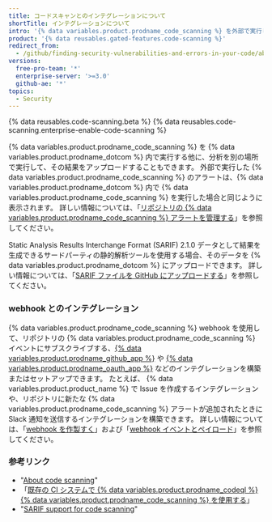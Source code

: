 ```yaml
---
title: コードスキャンとのインテグレーションについて
shortTitle: インテグレーションについて
intro: '{% data variables.product.prodname_code_scanning %} を外部で実行し、その結果を {% data variables.product.prodname_dotcom %} で表示できます。また、リポジトリで {% data variables.product.prodname_code_scanning %} アクティビティを監視する webhook をセットアップすることもできます。'
product: '{% data reusables.gated-features.code-scanning %}'
redirect_from:
  - /github/finding-security-vulnerabilities-and-errors-in-your-code/about-integration-with-code-scanning
versions:
  free-pro-team: '*'
  enterprise-server: '>=3.0'
  github-ae: '*'
topics:
  - Security
---
```


<!--For this article in earlier GHES versions, see /content/github/finding-security-vulnerabilities-and-errors-in-your-code-->

{% data reusables.code-scanning.beta %}
{% data reusables.code-scanning.enterprise-enable-code-scanning %}

{% data variables.product.prodname_code_scanning %} を {% data variables.product.prodname_dotcom %} 内で実行する他に、分析を別の場所で実行して、その結果をアップロードすることもできます。 外部で実行した {% data variables.product.prodname_code_scanning %} のアラートは、{% data variables.product.prodname_dotcom %} 内で {% data variables.product.prodname_code_scanning %} を実行した場合と同じように表示されます。 詳しい情報については、「[リポジトリの {% data variables.product.prodname_code_scanning %} アラートを管理する](/code-security/secure-coding/managing-code-scanning-alerts-for-your-repository)」を参照してください。

Static Analysis Results Interchange Format (SARIF) 2.1.0 データとして結果を生成できるサードパーティの静的解析ツールを使用する場合、そのデータを {% data variables.product.prodname_dotcom %} にアップロードできます。 詳しい情報については、「[SARIF ファイルを GitHub にアップロードする](/code-security/secure-coding/uploading-a-sarif-file-to-github)」を参照してください。

### webhook とのインテグレーション

{% data variables.product.prodname_code_scanning %} webhook を使用して、リポジトリの {% data variables.product.prodname_code_scanning %} イベントにサブスクライブする、[{% data variables.product.prodname_github_app %}](/apps/building-github-apps/) や [{% data variables.product.prodname_oauth_app %}](/apps/building-oauth-apps/) などのインテグレーションを構築またはセットアップできます。 たとえば、 {% data variables.product.product_name %} で Issue を作成するインテグレーションや、リポジトリに新たな {% data variables.product.prodname_code_scanning %} アラートが追加されたときに Slack 通知を送信するインテグレーションを構築できます。 詳しい情報については、「[webhook を作製すく](/developers/webhooks-and-events/creating-webhooks)」および「[webhook イベントとペイロード](/developers/webhooks-and-events/webhook-events-and-payloads#code_scanning_alert)」を参照してください。

### 参考リンク

* "[About code scanning](/code-security/secure-coding/about-code-scanning)"
* 「[既存の CI システムで {% data variables.product.prodname_codeql %} {% data variables.product.prodname_code_scanning %} を使用する](/code-security/secure-coding/using-codeql-code-scanning-with-your-existing-ci-system)」
* "[SARIF support for code scanning](/code-security/secure-coding/sarif-support-for-code-scanning)"
